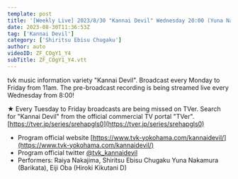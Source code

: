 ```yaml
---
template: post
title: '[Weekly Live] 2023/8/30 "Kannai Devil" Wednesday 20:00 (Yuna Nakamura)'
date: 2023-08-30T11:36:53Z
tag: ['Kannai Devil']
category: ['Shiritsu Ebisu Chugaku']
author: auto 
videoID: ZF_COgY1_Y4
subTitle: ZF_COgY1_Y4.vtt
---
```

tvk music information variety "Kannai Devil". Broadcast every Monday to Friday from 11am. The pre-broadcast recording is being streamed live every Wednesday from 8:00!

★ Every Tuesday to Friday broadcasts are being missed on TVer. Search for "Kannai Devil" from the official commercial TV portal "TVer". [https://tver.jp/series/srehapgls0](https://tver.jp/series/srehapgls0)

- Program official website [https://www.tvk-yokohama.com/kannaidevil/](https://www.tvk-yokohama.com/kannaidevil/)
- Program official twitter [@tvk_kannaidevil](https://twitter.com/tvk_kannaidevil)
- Performers: Raiya Nakajima, Shiritsu Ebisu Chugaku Yuna Nakamura (Barikata), Eiji Oba (Hiroki Kikutani D)
